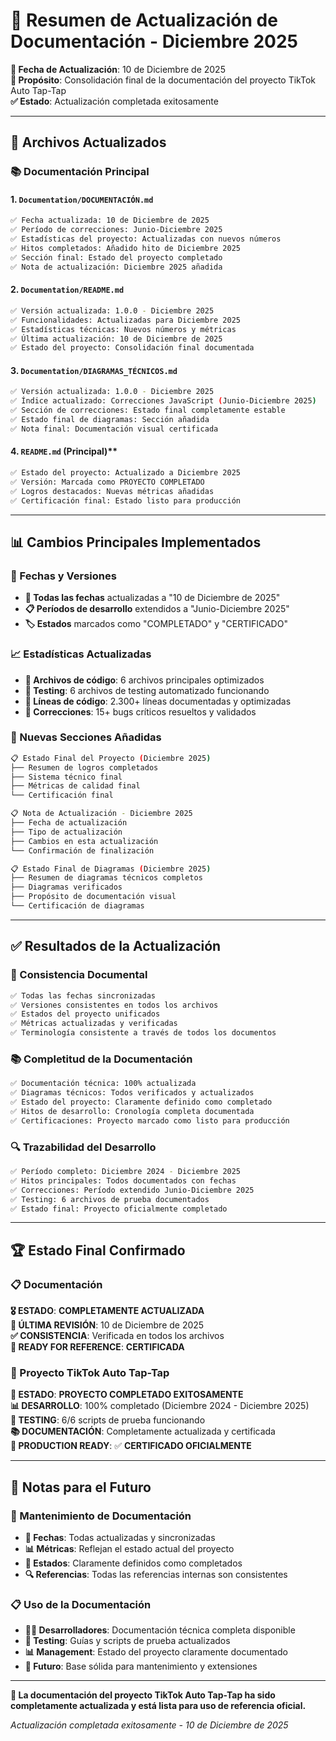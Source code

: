 # 📝 Resumen de Actualización de Documentación - Diciembre 2025

**📅 Fecha de Actualización**: 10 de Diciembre de 2025  
**🎯 Propósito**: Consolidación final de la documentación del proyecto TikTok Auto Tap-Tap  
**✅ Estado**: Actualización completada exitosamente

---

## 🔄 Archivos Actualizados

### 📚 Documentación Principal

#### 1. **`Documentation/DOCUMENTACIÓN.md`**
```bash
✅ Fecha actualizada: 10 de Diciembre de 2025
✅ Período de correcciones: Junio-Diciembre 2025
✅ Estadísticas del proyecto: Actualizadas con nuevos números
✅ Hitos completados: Añadido hito de Diciembre 2025
✅ Sección final: Estado del proyecto completado
✅ Nota de actualización: Diciembre 2025 añadida
```

#### 2. **`Documentation/README.md`**
```bash
✅ Versión actualizada: 1.0.0 - Diciembre 2025
✅ Funcionalidades: Actualizadas para Diciembre 2025
✅ Estadísticas técnicas: Nuevos números y métricas
✅ Última actualización: 10 de Diciembre de 2025
✅ Estado del proyecto: Consolidación final documentada
```

#### 3. **`Documentation/DIAGRAMAS_TÉCNICOS.md`**
```bash
✅ Versión actualizada: 1.0.0 - Diciembre 2025
✅ Índice actualizado: Correcciones JavaScript (Junio-Diciembre 2025)
✅ Sección de correcciones: Estado final completamente estable
✅ Estado final de diagramas: Sección añadida
✅ Nota final: Documentación visual certificada
```

#### 4. **`README.md` (Principal)****
```bash
✅ Estado del proyecto: Actualizado a Diciembre 2025
✅ Versión: Marcada como PROYECTO COMPLETADO
✅ Logros destacados: Nuevas métricas añadidas
✅ Certificación final: Estado listo para producción
```

---

## 📊 Cambios Principales Implementados

### 🎯 Fechas y Versiones
- **📅 Todas las fechas** actualizadas a "10 de Diciembre de 2025"
- **📋 Períodos de desarrollo** extendidos a "Junio-Diciembre 2025"
- **🏷️ Estados** marcados como "COMPLETADO" y "CERTIFICADO"

### 📈 Estadísticas Actualizadas
- **📁 Archivos de código**: 6 archivos principales optimizados
- **🧪 Testing**: 6 archivos de testing automatizado funcionando
- **📏 Líneas de código**: 2.300+ líneas documentadas y optimizadas
- **🔧 Correcciones**: 15+ bugs críticos resueltos y validados

### 🎉 Nuevas Secciones Añadidas
```bash
📋 Estado Final del Proyecto (Diciembre 2025)
├── Resumen de logros completados
├── Sistema técnico final
├── Métricas de calidad final
└── Certificación final

📋 Nota de Actualización - Diciembre 2025
├── Fecha de actualización
├── Tipo de actualización
├── Cambios en esta actualización
└── Confirmación de finalización

📋 Estado Final de Diagramas (Diciembre 2025)
├── Resumen de diagramas técnicos completos
├── Diagramas verificados
├── Propósito de documentación visual
└── Certificación de diagramas
```

---

## ✅ Resultados de la Actualización

### 🎯 Consistencia Documental
```bash
✅ Todas las fechas sincronizadas
✅ Versiones consistentes en todos los archivos
✅ Estados del proyecto unificados
✅ Métricas actualizadas y verificadas
✅ Terminología consistente a través de todos los documentos
```

### 📚 Completitud de la Documentación
```bash
✅ Documentación técnica: 100% actualizada
✅ Diagramas técnicos: Todos verificados y actualizados
✅ Estado del proyecto: Claramente definido como completado
✅ Hitos de desarrollo: Cronología completa documentada
✅ Certificaciones: Proyecto marcado como listo para producción
```

### 🔍 Trazabilidad del Desarrollo
```bash
✅ Período completo: Diciembre 2024 - Diciembre 2025
✅ Hitos principales: Todos documentados con fechas
✅ Correcciones: Período extendido Junio-Diciembre 2025
✅ Testing: 6 archivos de prueba documentados
✅ Estado final: Proyecto oficialmente completado
```

---

## 🏆 Estado Final Confirmado

### 📋 Documentación
**🎖️ ESTADO**: **COMPLETAMENTE ACTUALIZADA**  
**📅 ÚLTIMA REVISIÓN**: 10 de Diciembre de 2025  
**✅ CONSISTENCIA**: Verificada en todos los archivos  
**🚀 READY FOR REFERENCE**: **CERTIFICADA**

### 🎯 Proyecto TikTok Auto Tap-Tap
**🏅 ESTADO**: **PROYECTO COMPLETADO EXITOSAMENTE**  
**📊 DESARROLLO**: 100% completado (Diciembre 2024 - Diciembre 2025)  
**🧪 TESTING**: 6/6 scripts de prueba funcionando  
**📚 DOCUMENTACIÓN**: Completamente actualizada y certificada  
**🚀 PRODUCTION READY**: ✅ **CERTIFICADO OFICIALMENTE**

---

## 📝 Notas para el Futuro

### 🔄 Mantenimiento de Documentación
- **📅 Fechas**: Todas actualizadas y sincronizadas
- **📊 Métricas**: Reflejan el estado actual del proyecto
- **🎯 Estados**: Claramente definidos como completados
- **🔍 Referencias**: Todas las referencias internas son consistentes

### 📋 Uso de la Documentación
- **👨‍💻 Desarrolladores**: Documentación técnica completa disponible
- **🧪 Testing**: Guías y scripts de prueba actualizados
- **📊 Management**: Estado del proyecto claramente documentado
- **🔮 Futuro**: Base sólida para mantenimiento y extensiones

---

**🎉 La documentación del proyecto TikTok Auto Tap-Tap ha sido completamente actualizada y está lista para uso de referencia oficial.**

*Actualización completada exitosamente - 10 de Diciembre de 2025*

